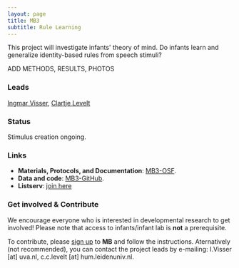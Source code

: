 ```yaml
---
layout: page
title: MB3
subtitle: Rule Learning
---
```


<!--
- add Contributors (header)

To-do:
- publication/news release?
- Short description of the study (justification, methods, results WITH images/plots)
  - model: https://manyprimates.github.io/pilot/
-->

<!-- Description (300-word?) intro + method + result -->
This project will investigate infants' theory of mind.
Do infants learn and generalize identity-based rules from speech stimuli?

ADD METHODS, RESULTS, PHOTOS

### Leads

[Ingmar Visser](https://www.uva.nl/profiel/v/i/i.visser/i.visser.html?cb), [Clartje Levelt](https://www.universiteitleiden.nl/en/staffmembers/claartje-levelt#tab-1)

### Status

Stimulus creation ongoing.

### Links

* **Materials, Protocols, and Documentation**: [MB3-OSF](https://osf.io/kqu9v/).
* **Data and code**: [MB3-GitHub](https://github.com/manybabies/mb3-rules).
* **Listserv**: [join here](https://mailman.stanford.edu/mailman/listinfo/manybabies3)

### Get involved & Contribute

We encourage everyone who is interested in developmental research to get involved! Please note that access to infants/infant lab is **not** a prerequisite.  

To contribute, please [sign up]({{site.baseurl}}/sign_up_log_in/) to **MB** and follow the instructions. Aternatively (not recommended), you can contact the project leads by e-mailing: I.Visser [at] uva.nl, c.c.levelt [at] hum.leidenuniv.nl.

<!--
### Publications

Check out the [preregistration](https://osf.io/jmuvd/).


**News release**: See also the news releases by
-->

